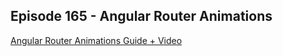 ## Episode 165 - Angular Router Animations

[Angular Router Animations Guide + Video](https://fireship.io/lessons/angular-router-animations/)